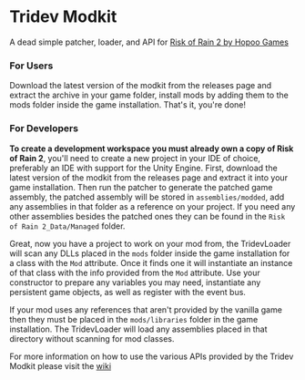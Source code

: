 # Tridev Modkit
A dead simple patcher, loader, and API for [Risk of Rain 2 by Hopoo Games](http://hopoogames.com/)

### For Users
Download the latest version of the modkit from the releases page and extract the archive in your game folder, install mods by adding them to the mods folder inside the game installation. That's it, you're done!

### For Developers
**To create a development workspace you must already own a copy of Risk of Rain 2**, you'll need to create a new project in your IDE of choice, preferably an IDE with support for the Unity Engine. First, download the latest version of the modkit from the releases page and extract it into your game installation. Then run the patcher to generate the patched game assembly, the patched assembly will be stored in ```assemblies/modded```, add any assemblies in that folder as a reference on your project. If you need any other assemblies besides the patched ones they can be found in the ```Risk of Rain 2_Data/Managed``` folder.

Great, now you have a project to work on your mod from, the TridevLoader will scan any DLLs placed in the ```mods``` folder inside the game installation for a class with the ```Mod``` attribute. Once it finds one it will instantiate an instance of that class with the info provided from the ```Mod``` attribute. Use your constructor to prepare any variables you may need, instantiate any persistent game objects, as well as register with the event bus.

If your mod uses any references that aren't provided by the vanilla game then they must be placed in the ```mods/libraries``` folder in the game installation. The TridevLoader will load any assemblies placed in that directory without scanning for mod classes.

For more information on how to use the various APIs provided by the Tridev Modkit please visit the [wiki](https://github.com/TridentMC/TridevModKit/wiki)